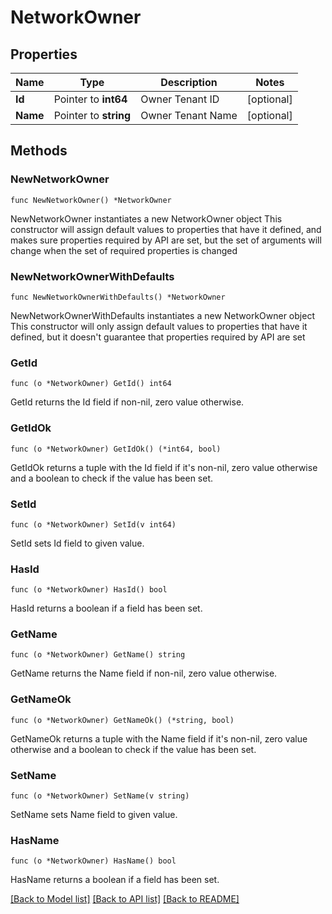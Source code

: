 # NetworkOwner

## Properties

Name | Type | Description | Notes
------------ | ------------- | ------------- | -------------
**Id** | Pointer to **int64** | Owner Tenant ID | [optional] 
**Name** | Pointer to **string** | Owner Tenant Name | [optional] 

## Methods

### NewNetworkOwner

`func NewNetworkOwner() *NetworkOwner`

NewNetworkOwner instantiates a new NetworkOwner object
This constructor will assign default values to properties that have it defined,
and makes sure properties required by API are set, but the set of arguments
will change when the set of required properties is changed

### NewNetworkOwnerWithDefaults

`func NewNetworkOwnerWithDefaults() *NetworkOwner`

NewNetworkOwnerWithDefaults instantiates a new NetworkOwner object
This constructor will only assign default values to properties that have it defined,
but it doesn't guarantee that properties required by API are set

### GetId

`func (o *NetworkOwner) GetId() int64`

GetId returns the Id field if non-nil, zero value otherwise.

### GetIdOk

`func (o *NetworkOwner) GetIdOk() (*int64, bool)`

GetIdOk returns a tuple with the Id field if it's non-nil, zero value otherwise
and a boolean to check if the value has been set.

### SetId

`func (o *NetworkOwner) SetId(v int64)`

SetId sets Id field to given value.

### HasId

`func (o *NetworkOwner) HasId() bool`

HasId returns a boolean if a field has been set.

### GetName

`func (o *NetworkOwner) GetName() string`

GetName returns the Name field if non-nil, zero value otherwise.

### GetNameOk

`func (o *NetworkOwner) GetNameOk() (*string, bool)`

GetNameOk returns a tuple with the Name field if it's non-nil, zero value otherwise
and a boolean to check if the value has been set.

### SetName

`func (o *NetworkOwner) SetName(v string)`

SetName sets Name field to given value.

### HasName

`func (o *NetworkOwner) HasName() bool`

HasName returns a boolean if a field has been set.


[[Back to Model list]](../README.md#documentation-for-models) [[Back to API list]](../README.md#documentation-for-api-endpoints) [[Back to README]](../README.md)


